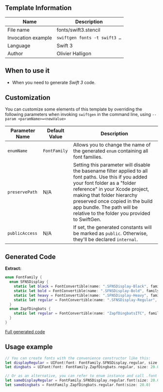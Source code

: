 ## Template Information

| Name      | Description       |
| --------- | ----------------- |
| File name | fonts/swift3.stencil |
| Invocation example | `swiftgen fonts -t swift3 …` |
| Language | Swift 3 |
| Author | Olivier Halligon |

## When to use it

- When you need to generate *Swift 3* code.

## Customization

You can customize some elements of this template by overriding the following parameters when invoking `swiftgen` in the command line, using `--param <paramName>=<newValue>`

| Parameter Name | Default Value | Description |
| -------------- | ------------- | ----------- |
| `enumName` | `FontFamily` | Allows you to change the name of the generated `enum` containing all font families. |
| `preservePath` | N/A | Setting this parameter will disable the basename filter applied to all font paths. Use this if you added your font folder as a "folder reference" in your Xcode project, making that folder hierarchy preserved once copied in the build app bundle. The path will be relative to the folder you provided to SwiftGen. |
| `publicAccess` | N/A | If set, the generated constants will be marked as `public`. Otherwise, they'll be declared `internal`. |

## Generated Code

**Extract:**

```swift
enum FontFamily {
  enum SFNSDisplay {
    static let black = FontConvertible(name: ".SFNSDisplay-Black", family: ".SF NS Display", path: "SFNSDisplay-Black.otf")
    static let bold = FontConvertible(name: ".SFNSDisplay-Bold", family: ".SF NS Display", path: "SFNSDisplay-Bold.otf")
    static let heavy = FontConvertible(name: ".SFNSDisplay-Heavy", family: ".SF NS Display", path: "SFNSDisplay-Heavy.otf")
    static let regular = FontConvertible(name: ".SFNSDisplay-Regular", family: ".SF NS Display", path: "SFNSDisplay-Regular.otf")
  }
  enum ZapfDingbats {
    static let regular = FontConvertible(name: "ZapfDingbatsITC", family: "Zapf Dingbats", path: "ZapfDingbats.ttf")
  }
}
```

[Full generated code](https://github.com/SwiftGen/templates/blob/master/Tests/Fixtures/Generated/Fonts/swift3-context-defaults.swift)

## Usage example

```swift
// You can create fonts with the convenience constructor like this:
let displayRegular = UIFont(font: FontFamily.SFNSDisplay.regular, size: 20.0)
let dingbats = UIFont(font: FontFamily.ZapfDingbats.regular, size: 20.0)

// Or as an alternative, you can refer to enum instance and call .font on it:
let sameDisplayRegular = FontFamily.SFNSDisplay.regular.font(size: 20.0)
let sameDingbats = FontFamily.ZapfDingbats.regular.font(size: 20.0)
```
